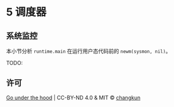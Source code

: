 # 5 调度器

## 系统监控

本小节分析 `runtime.main` 在运行用户态代码前的 `newm(sysmon, nil)`。

TODO:

## 许可

[Go under the hood](https://github.com/changkun/go-under-the-hood) | CC-BY-ND 4.0 & MIT &copy; [changkun](https://changkun.de)
